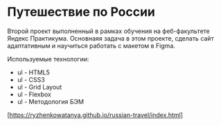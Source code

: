 # Путешествие по России   

Второй проект выполненный в рамках обучения на феб-факультете Яндекс Практикума.
Основнаяя задача в этом проекте, сделать сайт адаптативным и научиться работать с макетом в Figma.

Используемые технологии:
+ ul - HTML5 
+ ul - CSS3  
+ ul - Grid Layout
+ ul - Flexbox  
+ ul - Методология БЭМ

[https://ryzhenkowatanya.github.io/russian-travel/index.html]
